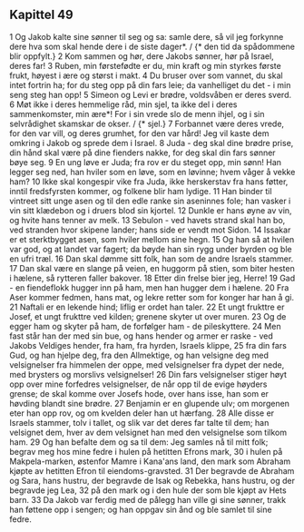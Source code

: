 ## Kapittel 49

1 Og Jakob kalte sine sønner til seg og sa: samle dere, så vil jeg forkynne dere hva som skal hende dere i de siste dager*. / {* den tid da spådommene blir oppfylt.}
2 Kom sammen og hør, dere Jakobs sønner, hør på Israel, deres far!
3 Ruben, min førstefødte er du, min kraft og min styrkes første frukt, høyest i ære og størst i makt.
4 Du bruser over som vannet, du skal intet fortrin ha; for du steg opp på din fars leie; da vanhelliget du det - i min seng steg han opp!
5 Simeon og Levi er brødre, voldsvåben er deres sverd.
6 Møt ikke i deres hemmelige råd, min sjel, ta ikke del i deres sammenkomster, min ære*! For i sin vrede slo de menn ihjel, og i sin selvrådighet skamskar de okser. / {* sjel.}
7 Forbannet være deres vrede, for den var vill, og deres grumhet, for den var hård! Jeg vil kaste dem omkring i Jakob og sprede dem i Israel.
8 Juda - deg skal dine brødre prise, din hånd skal være på dine fienders nakke, for deg skal din fars sønner bøye seg.
9 En ung løve er Juda; fra rov er du steget opp, min sønn! Han legger seg ned, han hviler som en løve, som en løvinne; hvem våger å vekke ham?
10 Ikke skal kongespir vike fra Juda, ikke herskerstav fra hans føtter, inntil fredsfyrsten kommer, og folkene blir ham lydige.
11 Han binder til vintreet sitt unge asen og til den edle ranke sin aseninnes fole; han vasker i vin sitt klædebon og i druers blod sin kjortel.
12 Dunkle er hans øyne av vin, og hvite hans tenner av melk.
13 Sebulon - ved havets strand skal han bo, ved stranden hvor skipene lander; hans side er vendt mot Sidon.
14 Issakar er et sterktbygget asen, som hviler mellom sine hegn.
15 Og han så at hvilen var god, og at landet var fagert; da bøyde han sin rygg under byrden og ble en ufri træl.
16 Dan skal dømme sitt folk, han som de andre Israels stammer.
17 Dan skal være en slange på veien, en huggorm på stien, som biter hesten i hælene, så rytteren faller bakover.
18 Etter din frelse bier jeg, Herre!
19 Gad - en fiendeflokk hugger inn på ham, men han hugger dem i hælene.
20 Fra Aser kommer fedmen, hans mat, og lekre retter som for konger har han å gi.
21 Naftali er en lekende hind; liflig er ordet han taler.
22 Et ungt frukttre er Josef, et ungt frukttre ved kilden; grenene skyter ut over muren.
23 Og de egger ham og skyter på ham, de forfølger ham - de pileskyttere.
24 Men fast står han der med sin bue, og hans hender og armer er raske - ved Jakobs Veldiges hender, fra ham, fra hyrden, Israels klippe,
25 fra din fars Gud, og han hjelpe deg, fra den Allmektige, og han velsigne deg med velsignelser fra himmelen der oppe, med velsignelser fra dypet der nede, med brysters og morslivs velsignelser!
26 Din fars velsignelser stiger høyt opp over mine forfedres velsignelser, de når opp til de evige høyders grense; de skal komme over Josefs hode, over hans isse, han som er høvding blandt sine brødre.
27 Benjamin er en glupende ulv; om morgenen eter han opp rov, og om kvelden deler han ut hærfang.
28 Alle disse er Israels stammer, tolv i tallet, og slik var det deres far talte til dem; han velsignet dem, hver av dem velsignet han med den velsignelse som tilkom ham.
29 Og han befalte dem og sa til dem: Jeg samles nå til mitt folk; begrav meg hos mine fedre i hulen på hetitten Efrons mark,
30 i hulen på Makpela-marken, østenfor Mamre i Kana'ans land, den mark som Abraham kjøpte av hetitten Efron til eiendoms-gravsted.
31 Der begravde de Abraham og Sara, hans hustru, der begravde de Isak og Rebekka, hans hustru, og der begravde jeg Lea,
32 på den mark og i den hule der som ble kjøpt av Hets barn.
33 Da Jakob var ferdig med de pålegg han ville gi sine sønner, trakk han føttene opp i sengen; og han oppgav sin ånd og ble samlet til sine fedre.
